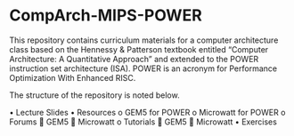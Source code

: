 # CompArch-MIPS-POWER

This repository contains curriculum materials for a computer architecture class based on the Hennessy & Patterson textbook entitled “Computer Architecture: A Quantitative Approach” and extended to the POWER instruction set architecture (ISA). POWER is an acronym for Performance Optimization With Enhanced RISC.

The structure of the repository is noted below.

•	Lecture Slides
•	Resources
  o	GEM5 for POWER
  o	Microwatt for POWER
  o	Forums
    	GEM5
    	Microwatt
o	Tutorials
    	GEM5
    	Microwatt
•	Exercises
